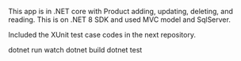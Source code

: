 This app is in .NET core with Product adding, updating, deleting, and reading.
This is on .NET 8 SDK and used MVC model and SqlServer.

Included the XUnit test case codes in the next repository.

dotnet run watch
dotnet build
dotnet test
